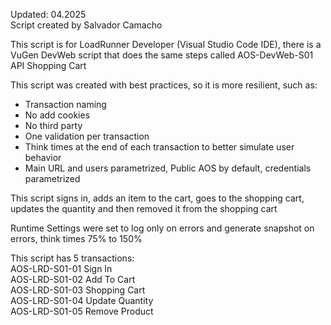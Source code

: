 Updated: 04.2025  
Script created by Salvador Camacho

This script is for LoadRunner Developer (Visual Studio Code IDE), there is a VuGen DevWeb script that does the same steps called AOS-DevWeb-S01 API Shopping Cart

This script was created with best practices, so it is more resilient, such as:
* Transaction naming
* No add cookies
* No third party
* One validation per transaction
* Think times at the end of each transaction to better simulate user behavior
* Main URL and users parametrized, Public AOS by default, credentials parametrized

This script signs in, adds an item to the cart, goes to the shopping cart, updates the quantity and then removed it from the shopping cart

Runtime Settings were set to log only on errors and generate snapshot on errors, think times 75% to 150%

This script has 5 transactions:  
AOS-LRD-S01-01 Sign In  
AOS-LRD-S01-02 Add To Cart  
AOS-LRD-S01-03 Shopping Cart  
AOS-LRD-S01-04 Update Quantity  
AOS-LRD-S01-05 Remove Product
